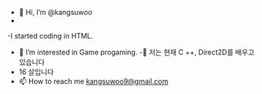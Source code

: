 - 👋 Hi, I’m @kangsuwoo
- 
-I started coding in HTML.
- 👀 I’m interested in Game progaming.
-🌱 저는 현재 C ++, Direct2D를 배우고 있습니다
-  16 살입니다 
- 📫 How to reach me kangsuwoo9@gmail.com

<!---
kangsuwoo/kangsuwoo is a ✨ special ✨ repository because its `README.md` (this file) appears on your GitHub profile.
You can click the Preview link to take a look at your changes.
--->
